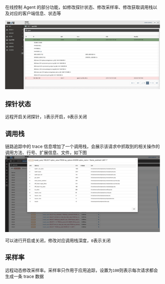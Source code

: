 在线控制 Agent 的部分功能，如修改探针状态、修改采样率、修改获取调用栈以及对应的客户端信息、状态等

![](images/screenshot_1575600845042.png)

## 探针状态
远程开启关闭探针，`1`表示开启，`0`表示关闭

## 调用栈
链路追踪中的 trace 信息增加了一个调用栈，会展示该请求中抓取到的相关操作的调用方法、行号、扩展信息、文件，如下图
![](images/screenshot_1576653396518.png)

可以进行开启或关闭，修改对应调用栈深度，`0`表示关闭

## 采样率
远程动态修改采样率。采样率只作用于应用追踪，设置为`100`则表示每次请求都会生成一条 trace 数据